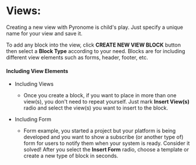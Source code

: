 # Views:

Creating a new view with Pyronome is child's play. Just specify a unique name for your view and save it.

To add any block into the view, click __CREATE NEW VIEW BLOCK__ button then select a __Block Type__ according to your need.
Blocks are for including different view elements such as forms, header, footer, etc.

#### Including View Elements
- Including Views
    - Once you create a block, if you want to place in more than one view(s), you don't need to repeat yourself. Just mark __Insert View(s)__ radio and select the view(s) you want to insert to the block.

- Including Form
    - Form example, you started a project but your platform is being developed and you want to show a subscribe (or another type of) form for users to notify them when your system is ready. Consider it solved! After you select the __Insert Form__ radio, choose a template or create a new type of block in seconds. 
